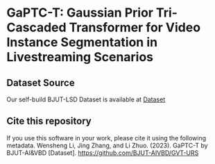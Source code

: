 # GaPTC-T: Gaussian Prior Tri-Cascaded Transformer for Video Instance Segmentation in Livestreaming Scenarios

## Dataset Source

Our self-build BJUT-LSD Dataset is available at [Dataset](https://github.com/BJUT-AIVBD/GaPTC-T/Dataset)

## Cite this repository
If you use this software in your work, please cite it using the following metadata.
Wensheng Li, Jing Zhang, and Li Zhuo. (2023). GaPTC-T by BJUT-AI&VBD [Dataset]. https://github.com/BJUT-AIVBD/GVT-URS
